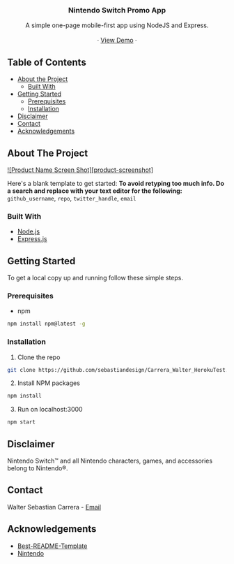 <!-- PROJECT LOGO -->
<br />
<p align="center">
  <h3 align="center">Nintendo Switch Promo App</h3>

  <p align="center">
    A simple one-page mobile-first app using NodeJS and  Express.
    <br />
    <br />
    ·
    <a href="https://carrera-walter-heroku-test.herokuapp.com/">View Demo</a>
    ·
  </p>
</p>

<!-- TABLE OF CONTENTS -->
## Table of Contents

* [About the Project](#about-the-project)
  * [Built With](#built-with)
* [Getting Started](#getting-started)
  * [Prerequisites](#prerequisites)
  * [Installation](#installation)
* [Disclaimer](#disclaimer)
* [Contact](#contact)
* [Acknowledgements](#acknowledgements)

<!-- ABOUT THE PROJECT -->
## About The Project

[![Product Name Screen Shot][product-screenshot]](https://example.com)

Here's a blank template to get started:
**To avoid retyping too much info. Do a search and replace with your text editor for the following:**
`github_username`, `repo`, `twitter_handle`, `email`

### Built With

* [Node.js](https://nodejs.org/en/)
* [Express.js](https://expressjs.com/)

<!-- GETTING STARTED -->
## Getting Started

To get a local copy up and running follow these simple steps.

### Prerequisites

* npm
```sh
npm install npm@latest -g
```

### Installation
 
1. Clone the repo
```sh
git clone https://github.com/sebastiandesign/Carrera_Walter_HerokuTest.git
```
2. Install NPM packages
```sh
npm install
```
3. Run on localhost:3000
```sh
npm start
```

<!-- Disclaimer -->
## Disclaimer

Nintendo Switch™ and all Nintendo characters, games, and accessories belong to Nintendo®.

<!-- CONTACT -->
## Contact

Walter Sebastian Carrera - [Email](mailto:w_carrera@fanshawecollege.ca)

<!-- ACKNOWLEDGEMENTS -->
## Acknowledgements

* [Best-README-Template](https://github.com/othneildrew/Best-README-Template)
* [Nintendo](https://www.nintendo.com/en_CA/)